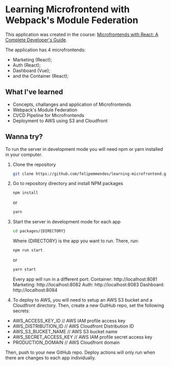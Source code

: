 # Learning Microfrontend with Webpack's Module Federation
This application was created in the course: [Microfrontends with React: A Complete Developer's Guide](https://www.udemy.com/course/microfrontend-course/).

The application has 4 microfrontends:
- Marketing (React);
- Auth (React);
- Dashboard (Vue);
- and the Container (React);

## What I've learned

* Concepts, challanges and application of Microfrontends
* Webpack's Module Federation
* CI/CD Pipeline for Microfrontends
* Deployment to AWS using S3 and Cloudfront

## Wanna try?

To run the server in development mode you will need npm or yarn installed in your computer.

1. Clone the repository
   ```sh
   git clone https://github.com/felipemmendes/learning-microfrontend.git
   ```
2. Go to repository directory and install NPM packages

   ```sh
   npm install
   ```

   or

   ```sh
   yarn
   ```

3. Start the server in development mode for each app

   ```sh
   cd packages/{DIRECTORY}
   ```
   Where {DIRECTORY} is the app you want to run. There, run:

   ```sh
   npm run start
   ```

   or

   ```sh
   yarn start
   ```

   Every app will run in a different port:
   Container: http://localhost:8081
   Marketing: http://localhost:8082
   Auth: http://localhost:8083
   Dashboard: http://localhost:8084

4. To deploy to AWS, you will need to setup an AWS S3 bucket and a Cloudfront directory. Then, create a new GutHub repo, set the following secrets:
- AWS_ACCESS_KEY_ID // AWS IAM profile access key
- AWS_DISTRIBUTION_ID  // AWS Cloudfront Distribution ID
- AWS_S3_BUCKET_NAME // AWS S3 bucket name
- AWS_SECRET_ACCESS_KEY  // AWS IAM profile secret access key
- PRODUCTION_DOMAIN // AWS Cloudfront domain

Then, push to your new GitHub repo. Deploy actions will only run when there are changes to each app individually.